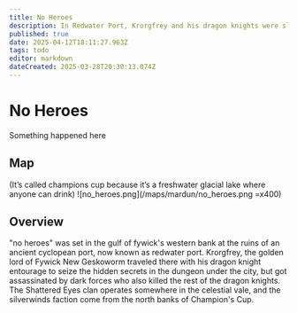 ```yaml
---
title: No Heroes
description: In Redwater Port, Krorgfrey and his dragon knights were slain by dark forces while seeking hidden dungeon secrets, as the Shattered Eyes lurk in the Celestial Vale and the Silverwinds hail from Champion’s Cup.
published: true
date: 2025-04-12T18:11:27.963Z
tags: todo
editor: markdown
dateCreated: 2025-03-28T20:30:13.074Z
---
```


# No Heroes
Something happened here

## Map
(It’s called champions cup because it’s a freshwater glacial lake where anyone can drink)
![no_heroes.png](/maps/mardun/no_heroes.png =x400)

## Overview
"no heroes" was set in the gulf of fywick's western bank at the ruins of an ancient cyclopean port, now known as redwater port. Krorgfrey, the golden lord of Fywick New Geskoworm traveled there with his dragon knight entourage to seize the hidden secrets in the dungeon under the city, but got assassinated by dark forces who also killed the rest of the dragon knights. The Shattered Eyes clan operates somewhere in the celestial vale, and the silverwinds faction come from the north banks of Champion's Cup.



